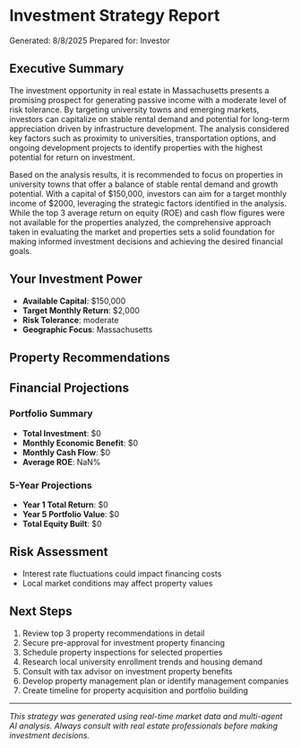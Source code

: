 # Investment Strategy Report
Generated: 8/8/2025
Prepared for: Investor

## Executive Summary
The investment opportunity in real estate in Massachusetts presents a promising prospect for generating passive income with a moderate level of risk tolerance. By targeting university towns and emerging markets, investors can capitalize on stable rental demand and potential for long-term appreciation driven by infrastructure development. The analysis considered key factors such as proximity to universities, transportation options, and ongoing development projects to identify properties with the highest potential for return on investment.

Based on the analysis results, it is recommended to focus on properties in university towns that offer a balance of stable rental demand and growth potential. With a capital of $150,000, investors can aim for a target monthly income of $2000, leveraging the strategic factors identified in the analysis. While the top 3 average return on equity (ROE) and cash flow figures were not available for the properties analyzed, the comprehensive approach taken in evaluating the market and properties sets a solid foundation for making informed investment decisions and achieving the desired financial goals.

## Your Investment Power
- **Available Capital**: $150,000
- **Target Monthly Return**: $2,000
- **Risk Tolerance**: moderate
- **Geographic Focus**: Massachusetts

## Property Recommendations

## Financial Projections

### Portfolio Summary
- **Total Investment**: $0
- **Monthly Economic Benefit**: $0
- **Monthly Cash Flow**: $0
- **Average ROE**: NaN%

### 5-Year Projections
- **Year 1 Total Return**: $0
- **Year 5 Portfolio Value**: $0
- **Total Equity Built**: $0

## Risk Assessment
- Interest rate fluctuations could impact financing costs
- Local market conditions may affect property values

## Next Steps
1. Review top 3 property recommendations in detail
2. Secure pre-approval for investment property financing
3. Schedule property inspections for selected properties
4. Research local university enrollment trends and housing demand
5. Consult with tax advisor on investment property benefits
6. Develop property management plan or identify management companies
7. Create timeline for property acquisition and portfolio building

---
*This strategy was generated using real-time market data and multi-agent AI analysis.
Always consult with real estate professionals before making investment decisions.*